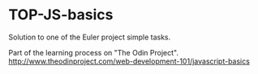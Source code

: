 # TOP-JS-basics
Solution to one of the Euler project simple tasks.

Part of the learning process on "The Odin Project".
http://www.theodinproject.com/web-development-101/javascript-basics
